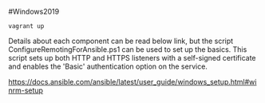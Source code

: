 #Windows2019

~~~
vagrant up
~~~

Details about each component can be read below link, but the script ConfigureRemotingForAnsible.ps1 can be used to set up the basics. This script sets up both HTTP and HTTPS listeners with a self-signed certificate and enables the 'Basic' authentication option on the service.

https://docs.ansible.com/ansible/latest/user_guide/windows_setup.html#winrm-setup
